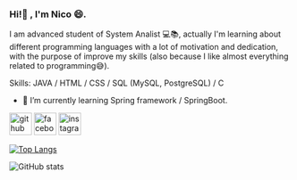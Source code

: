 ### Hi!👋 , I'm Nico 😄. 
I am advanced student of System Analist 💻📚, actually I'm learning about different programming languages with a lot of motivation and dedication, with the purpose of improve my skills (also because I like almost everything related to programming😅).

Skills: JAVA  / HTML / CSS / SQL (MySQL, PostgreSQL) / C

- 🌱 I’m currently learning Spring framework / SpringBoot. 


[<img src='https://cdn.jsdelivr.net/npm/simple-icons@3.0.1/icons/github.svg' alt='github' height='40'>](https://github.com/NicolasBritos)  [<img src='https://cdn.jsdelivr.net/npm/simple-icons@3.0.1/icons/facebook.svg' alt='facebook' height='40'>](https://www.facebook.com/niico.britos)  [<img src='https://cdn.jsdelivr.net/npm/simple-icons@3.0.1/icons/instagram.svg' alt='instagram' height='40'>](https://www.instagram.com/nicobritoss/)  

[![Top Langs](https://github-readme-stats.vercel.app/api/top-langs/?username=NicolasBritos)](https://github.com/anuraghazra/github-readme-stats)

![GitHub stats](https://github-readme-stats.vercel.app/api?username=NicolasBritos&show_icons=true)  
